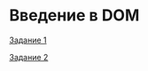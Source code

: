 # Введение в DOM



[Задание 1](https://codepen.io/dementedjim/pen/QJMMmv?editors=1010)

[Задание 2](https://kodaktor.ru/rates_45549)
